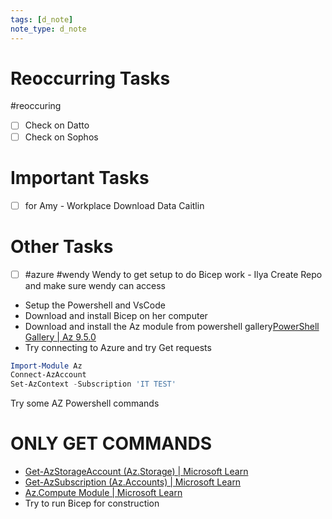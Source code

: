 ```yaml
---
tags: [d_note]
note_type: d_note
---
```


# Reoccurring Tasks

#reoccuring

- [ ] Check on Datto
- [ ] Check on Sophos

# Important Tasks
- [ ] for Amy - Workplace Download Data Caitlin
# Other Tasks
- [ ] #azure #wendy Wendy to get setup to do Bicep work - Ilya Create Repo and make sure wendy can access
- Setup the Powershell and VsCode
- Download and install Bicep on her computer
- Download and install the Az module from powershell gallery[PowerShell Gallery | Az 9.5.0](https://www.powershellgallery.com/packages/Az/9.5.0)
- Try connecting to Azure and try Get requests
```powershell
Import-Module Az
Connect-AzAccount
Set-AzContext -Subscription 'IT TEST'
```

Try some AZ Powershell commands
# **ONLY GET COMMANDS**
* [Get-AzStorageAccount (Az.Storage) | Microsoft Learn](https://learn.microsoft.com/en-us/powershell/module/az.storage/get-azstorageaccount?view=azps-9.5.0)
* [Get-AzSubscription (Az.Accounts) | Microsoft Learn](https://learn.microsoft.com/en-us/powershell/module/az.accounts/get-azsubscription?view=azps-9.5.0)
* [Az.Compute Module | Microsoft Learn](https://learn.microsoft.com/en-us/powershell/module/az.compute/?view=azps-9.5.0#virtual-machines)
* Try to run Bicep for construction